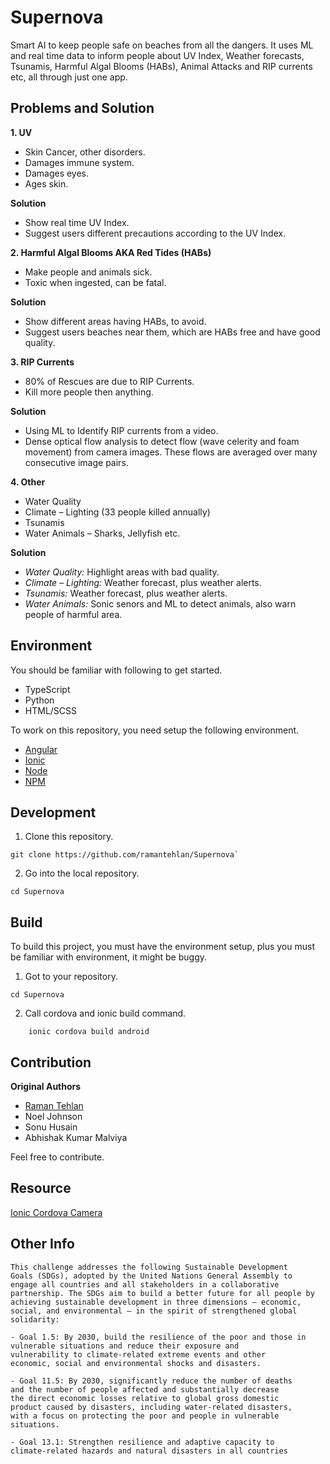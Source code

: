 # Supernova 

Smart AI to keep people safe on beaches from all the dangers. It uses ML and real time data to inform people about UV Index, Weather forecasts, Tsunamis, Harmful Algal Blooms (HABs), Animal Attacks and RIP currents etc, all through just one app.

## Problems and Solution

**1. UV**

- Skin Cancer, other disorders.
- Damages immune system.
- Damages eyes.
- Ages skin.

**Solution**

- Show real time UV Index.
- Suggest users different precautions according to the UV Index.

**2. Harmful Algal Blooms AKA Red Tides (HABs)**

- Make people and animals sick.
- Toxic when ingested, can be fatal.

**Solution**

- Show different areas having HABs, to avoid.
- Suggest users beaches near them, which are HABs free and have good quality.


**3. RIP Currents**

- 80% of Rescues are due to RIP Currents.
- Kill more people then anything.

**Solution**

- Using ML to Identify RIP currents from a video.
- Dense optical flow analysis to detect flow (wave celerity and foam movement) from camera images. These flows are averaged over  many consecutive image pairs. 

**4. Other**

- Water Quality
- Climate – Lighting (33 people killed annually)
- Tsunamis
- Water Animals – Sharks, Jellyfish etc.

**Solution**

- *Water Quality:* Highlight areas with bad quality.
- *Climate – Lighting:* Weather forecast, plus weather alerts.
- *Tsunamis:* Weather forecast, plus weather alerts.
- *Water Animals:* Sonic senors and ML to detect animals, also warn people of harmful area. 

## Environment

You should be familiar with following to get started.

- TypeScript
- Python
- HTML/SCSS

To work on this repository, you need setup the following environment. 

- [Angular](https://angularjs.org)
- [Ionic](https://ionicframework.com)
- [Node](https://nodejs.org)
- [NPM](https://www.npmjs.com) 

## Development

1. Clone this repository.

```console
git clone https://github.com/ramantehlan/Supernova`
```

2. Go into the local repository.

```console 
cd Supernova
```

## Build

To build this project, you must have the environment setup, plus you must be familiar with environment, it might be buggy.

1. Got to your repository.

```console
cd Supernova
``` 

2. Call cordova and ionic build command. 

```console
	ionic cordova build android
```

## Contribution

**Original Authors**

- [Raman Tehlan](https://ramantehlan.github.io/)
- Noel Johnson
- Sonu Husain
- Abhishak Kumar Malviya

Feel free to contribute.

## Resource 

[Ionic Cordova Camera](https://ionicframework.com/docs/native/camera/)

## Other Info

```
This challenge addresses the following Sustainable Development
Goals (SDGs), adopted by the United Nations General Assembly to
engage all countries and all stakeholders in a collaborative
partnership. The SDGs aim to build a better future for all people by
achieving sustainable development in three dimensions – economic,
social, and environmental – in the spirit of strengthened global
solidarity:

- Goal 1.5: By 2030, build the resilience of the poor and those in
vulnerable situations and reduce their exposure and
vulnerability to climate-related extreme events and other
economic, social and environmental shocks and disasters.

- Goal 11.5: By 2030, significantly reduce the number of deaths
and the number of people affected and substantially decrease
the direct economic losses relative to global gross domestic
product caused by disasters, including water-related disasters,
with a focus on protecting the poor and people in vulnerable
situations.

- Goal 13.1: Strengthen resilience and adaptive capacity to
climate-related hazards and natural disasters in all countries
```

